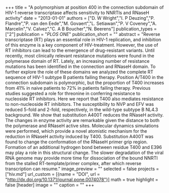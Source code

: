 +++
title = "A polymorphism at position 400 in the connection subdomain of HIV-1 reverse transcriptase affects sensitivity to NNRTIs and RNaseH activity"
date = "2013-01-01"
authors = ["D. W Wright","I. P Deuzing","P. Flandre","P. van den Eede","M. Govaert","L. Setiawan","P. V Coveney","A. Marcelin","V. Calvez","C. A B Boucher","N. Beerens"]
publication_types = ["2"]
publication = "_PLOS ONE_"
publication_short = ""
abstract = "Reverse transcriptase (RT) plays an essential role in HIV-1 replication, and inhibition of this enzyme is a key component of HIV-treatment. However, the use of RT inhibitors can lead to the emergence of drug-resistant variants. Until recently, most clinically relevant resistance mutations were found in the polymerase domain of RT. Lately, an increasing number of resistance mutations has been identified in the connection and RNaseH domain. To further explore the role of these domains we analyzed the complete RT sequence of HIV-1 subtype B patients failing therapy. Position A/T400 in the connection subdomain is polymorphic, but the proportion of T400 increases from 41% in naive patients to 72% in patients failing therapy. Previous studies suggested a role for threonine in conferring resistance to nucleoside RT inhibitors. Here we report that T400 also mediates resistance to non-nucleoside RT inhibitors. The susceptibility to NVP and EFV was reduced 5-fold and 2-fold, respectively, in the wild-type subtype B NL4.3 background. We show that substitution A400T reduces the RNaseH activity. The changes in enzyme activity are remarkable given the distance to both the polymerase and RNaseH active sites. Molecular dynamics simulations were performed, which provide a novel atomistic mechanism for the reduction in RNaseH activity induced by T400. Substitution A400T was found to change the conformation of the RNaseH primer grip region. Formation of an additional hydrogen bond between residue T400 and E396 may play a role in this structural change. The slower degradation of the viral RNA genome may provide more time for dissociation of the bound NNRTI from the stalled RT-template/primer complex, after which reverse transcription can resume."
image_preview = ""
selected = false
projects = ["hiv.md"]
url_custom = [{name = "DOI", url = "http://dx.doi.org/10.1371/journal.pone.0074078"}]
math = true
highlight = false
[header]
image = ""
caption = ""
+++

